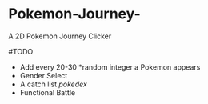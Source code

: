 # Pokemon-Journey-
A 2D Pokemon Journey Clicker

#TODO
- Add every 20-30 *random integer a Pokemon appears
- Gender Select
- A catch list *pokedex*
- Functional Battle
